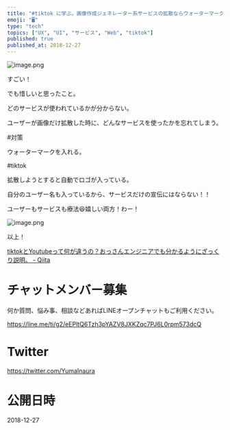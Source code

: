 ```yaml
---
title: "#tiktok に学ぶ。画像作成ジェネレーター系サービスの拡散ならウォーターマークを入れるのが最強では？@yumainaura #UI #U"
emoji: "🖥"
type: "tech"
topics: ["UX", "UI", "サービス", "Web", "tiktok"]
published: true
published_at: 2018-12-27
---
```


![image.png](https://qiita-image-store.s3.amazonaws.com/0/89618/a5cb7edf-2cb2-4c76-fe61-d5a12f1da7c8.png)

すごい！

でも惜しいと思ったこと。

どのサービスが使われているかが分からない。

ユーザーが画像だけ拡散した時に、どんなサービスを使ったかを忘れてしまう。

#対策

ウォーターマークを入れる。

#tiktok

拡散しようとすると自動でロゴが入っている。

自分のユーザー名も入っているから、サービスだけの宣伝にはならない！！

ユーザーもサービスも療法😆嬉しい両方！わー！

![image.png](https://qiita-image-store.s3.amazonaws.com/0/89618/eb96cf5e-14f4-da09-cff1-a122ecbf40e3.png)

以上！

[tiktokとYoutubeって何が違うの？おっさんエンジニアでも分かるようにざっくり説明。 - Qiita](https://qiita.com/YumaInaura/items/7c8793ae103c82b90575)








<!-- Update From Qiita API -->

# チャットメンバー募集


何か質問、悩み事、相談などあればLINEオープンチャットもご利用ください。

https://line.me/ti/g2/eEPltQ6Tzh3pYAZV8JXKZqc7PJ6L0rpm573dcQ





# Twitter


https://twitter.com/YumaInaura


<!-- Update From Qiita API -->



# 公開日時

2018-12-27
